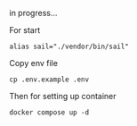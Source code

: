 in progress...

For start
```shell script
alias sail="./vendor/bin/sail"
```
Copy env file
```shell script
cp .env.example .env
```
Then for setting up container
```shell script
docker compose up -d
```